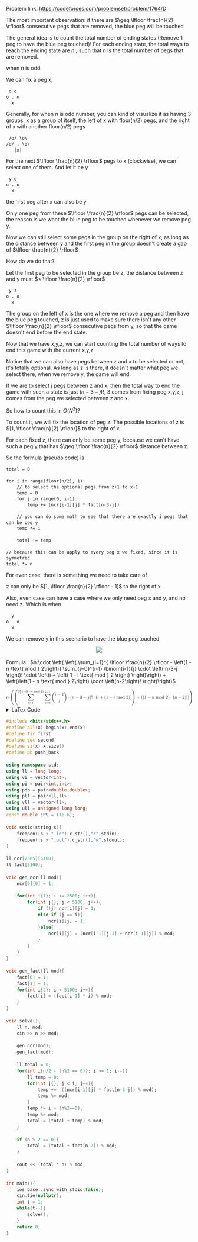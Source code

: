 Problem link: https://codeforces.com/problemset/problem/1764/D

The most important observation: if there are $\geq \lfloor \frac{n}{2} \rfloor$ consecutive pegs that are removed, the blue peg will be touched

The general idea is to count the total number of ending states (Remove 1 peg to have the blue peg touched)! For each ending state, the total ways to reach the ending state are $n!$, such that $n$ is the total number of pegs that are removed.


when n is odd

We can fix a peg x,

```plaintext
 o o
o . o
  x
```

Generally, for when $n$ is odd number, you can kind of visualize it as having 3 groups, x as a group of itself, the left of x with floor(n/2) pegs, and the right of x with another floor(n/2) pegs

```plaintext
 /o/ \o\
/o/ . \o\
   |x|
```

For the next $\lfloor \frac{n}{2} \rfloor$ pegs to x (clockwise), we can select one of them. And let it be y

```plaintext
 y o
o . o
  x
```

the first peg after x can also be y

Only one peg from these $\lfloor \frac{n}{2} \rfloor$ pegs can be selected, the reason is we want the blue peg to be touched whenever we remove peg y.

Now we can still select some pegs in the group on the right of x, as long as the distance between y and the first peg in the group doesn't create a gap of $\lfloor \frac{n}{2} \rfloor$

How do we do that?

Let the first peg to be selected in the group be z, the distance between z and y must $< \lfloor \frac{n}{2} \rfloor$

```plaintext
 y z
o . o
  x
```


The group on the left of x is the one where we remove a peg and then have the blue peg touched, z is just used to make sure there isn't any other $\lfloor \frac{n}{2} \rfloor$ consecutive pegs from y, so that the game doesn't end before the end state.

Now that we have x,y,z, we can start counting the total number of ways to end this game with the current x,y,z.

Notice that we can also have pegs between z and x to be selected or not, it's totally optional. As long as z is there, it doesn't matter what peg we select there, when we remove y, the game will end.

If we are to select j pegs between z and x, then the total way to end the game with such a state is just $(n-3-j)!$, 3 comes from fixing peg x,y,z, j comes from the peg we selected between z and x.

So how to count this in $O(N^2)$?

To count it, we will fix the location of peg z. The possible locations of z is $[1, \lfloor \frac{n}{2} \rfloor]$ to the right of x.

For each fixed z, there can only be some peg y, because we can't have such a peg y that has $\geq \lfloor \frac{n}{2} \rfloor$ distance between z.

So the formula (pseudo code) is

```plaintext
total = 0

for i in range(floor(n/2), 1):
	// to select the optional pegs from z+1 to x-1
	temp = 0
	for j in range(0, i-1):
		temp += (ncr[i-1][j] * fact[n-3-j])

	// you can do some math to see that there are exactly i pegs that can be peg y
	temp *= i

	total += temp

// because this can be apply to every peg x we fixed, since it is symmetric
total *= n
```

For even case, there is something we need to take care of

z can only be $[1, \lfloor \frac{n}{2} \rfloor - 1]$ to the right of x.

Also, even case can have a case where we only need peg x and y, and no need z. Which is when

```plaintext
  y
o   o
  x
```

We can remove y in this scenario to have the blue peg touched.

<p align="center">
  <img src="https://espresso.codeforces.com/5b74cdd3e4a2d6d32a8ed3fb4a09e11107c41291.png" />
</p>

Formula : 
$n \cdot \left( \left( \sum_{i=1}^{ \lfloor \frac{n}{2} \rfloor - \left(1 - n \text{ mod } 2\right)} \sum_{j=0}^{i-1} \binom{i-1}{j} \cdot \left( n-3-j \right)! \cdot \left(i + \left( 1 - i \text{ mod } 2 \right) \right)\right) + \left(\left(1 - n \text{ mod } 2\right)  \cdot \left(n-2\right)! \right)\right)$

<img src="./equation.svg" alt="equation">

<details>
  <summary>LaTex Code</summary>

`n \cdot \left(\left(\sum_{i=1}^{\lfloor \frac{n}{2} \rfloor - \left(1 - n \text{ mod } 2\right)} \sum_{j=0}^{i-1} \binom{i-1}{j} \cdot \left( n-3-j \right)! \cdot (i + \left( 1 - i \text{ mod } 2 \right))\right) + \left(\left(1 - n \text{ mod } 2\right)  \cdot \left(n-2\right)! \right)\right)`

</details>

```cpp
#include <bits/stdc++.h>
#define all(x) begin(x),end(x)
#define fir first
#define sec second
#define sz(x) x.size()
#define pb push_back
 
using namespace std;
using ll = long long;
using vi = vector<int>;
using pi = pair<int,int>;
using pdb = pair<double,double>;
using pll = pair<ll,ll>;
using vll = vector<ll>;
using ull = unsigned long long;
const double EPS = (1e-6);
 
void setio(string s){
    freopen((s + ".in").c_str(),"r",stdin);
    freopen((s + ".out").c_str(),"w",stdout);
}

ll ncr[2505][5100];
ll fact[5100];

void gen_ncr(ll mod){
    ncr[0][0] = 1;

    for(int i{1}; i <= 2500; i++){
        for(int j{}; j < 5100; j++){
            if (!j) ncr[i][j] = 1;
            else if (j == i){
                ncr[i][j] = 1;
            }else{
                ncr[i][j] = (ncr[i-1][j-1] + ncr[i-1][j]) % mod;
            }
        }
    }
}

void gen_fact(ll mod){
    fact[0] = 1;
    fact[1] = 1;
    for(int i{2}; i < 5100; i++){
        fact[i] = (fact[i-1] * i) % mod;
    }
}

void solve(){
    ll n, mod;
    cin >> n >> mod;

    gen_ncr(mod);
    gen_fact(mod);

    ll total = 0;
    for(int i{n/2 - (n%2 == 0)}; i >= 1; i--){
        ll temp = 0;
        for(int j{}; j < i; j++){
            temp +=  ((ncr[i-1][j] * fact[n-3-j]) % mod);
            temp %= mod;
        }
        temp *= i + (n%2==0);
        temp %= mod;
        total = (total + temp) % mod;
    }

    if (n % 2 == 0){
        total = (total + fact[n-2]) % mod;
    }

    cout << (total * n) % mod;
}
 
int main(){
    ios_base::sync_with_stdio(false);
    cin.tie(nullptr);
    int t = 1;
    while(t--){
        solve();
    }
    return 0;
}

```
